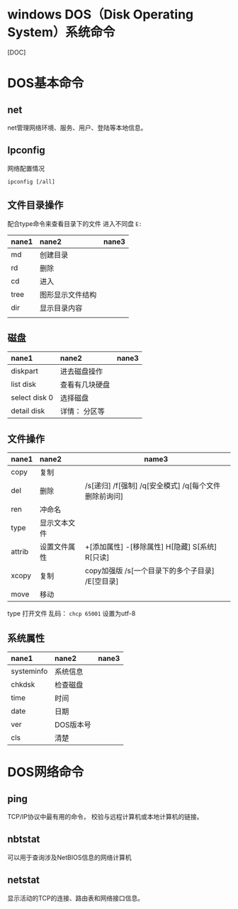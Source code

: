# windows DOS（Disk Operating System）系统命令
[DOC]

# DOS基本命令

## net
net管理网络环境、服务、用户、登陆等本地信息。

## Ipconfig
网络配置情况
    
    ipconfig [/all]

## 文件目录操作
配合type命令来查看目录下的文件
进入不同盘 `E:`

| nane1 |      nane2       | nane3 |
| :---- | :--------------- | :---- |
| md    | 创建目录         |       |
| rd    | 删除             |       |
| cd    | 进入             |       |
| tree  | 图形显示文件结构 |       |
| dir   | 显示目录内容     |       |
|       |                  |       |

## 磁盘

|     nane1     |     nane2      | nane3 |
| :------------ | :------------- | :---- |
| diskpart      | 进去磁盘操作   |       |
| list disk     | 查看有几块硬盘 |       |
| select disk 0 | 选择磁盘       |       |
| detail disk   | 详情： 分区等  |       |

## 文件操作

| nane1  |    nane2     |                         name3                         |
| :----- | :----------- | ----------------------------------------------------- |
| copy   | 复制         |                                                       |
| del    | 删除         | /s[递归] /f[强制] /q[安全模式] /q[每个文件删除前询问] |
| ren    | 冲命名       |                                                       |
| type   | 显示文本文件 |                                                       |
| attrib | 设置文件属性 | +[添加属性] -[移除属性] H[隐藏] S[系统] R[只读]       |
| xcopy  | 复制         | copy加强版 /s[一个目录下的多个子目录] /E[空目录]      |
| move   | 移动         |                                                       |

type 打开文件 乱码： `chcp 65001` 设置为utf-8

## 系统属性

|   nane1    |   nane2   | nane3 |
| :--------- | :-------- | :---- |
| systeminfo | 系统信息  |       |
| chkdsk     | 检查磁盘  |       |
| time       | 时间      |       |
| date       | 日期      |       |
| ver        | DOS版本号 |       |
| cls        | 清楚      |       |


# DOS网络命令

## ping
TCP/IP协议中最有用的命令， 校验与远程计算机或本地计算机的链接。

## nbtstat
可以用于查询涉及NetBIOS信息的网络计算机

## netstat 
显示活动的TCP的连接、路由表和网络接口信息。


